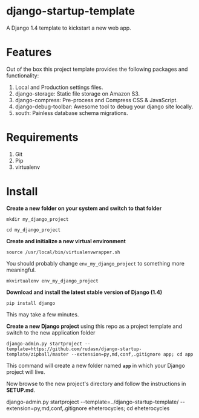 django-startup-template
=======================

A Django 1.4 template to kickstart a new web app.

Features
========
Out of the box this project template provides the following packages and 
functionality:

1. Local and Production settings files.
2. django-storage: Static file storage on Amazon S3.
3. django-compress: Pre-process and Compress CSS & JavaScript.
4. django-debug-toolbar: Awesome tool to debug your django site locally.
5. south: Painless database schema migrations.

Requirements
=============

1. Git
2. Pip
3. virtualenv

Install
=======
**Create a new folder on your system and switch to that folder**

```
mkdir my_django_project
```


```
cd my_django_project
```

**Create and initialize a new virtual environment**

```
source /usr/local/bin/virtualenvwrapper.sh
```

You should probably change ```env_my_django_project``` to something more 
meaningful.

```
mkvirtualenv env_my_django_project
```

**Download and install the latest stable version of Django (1.4)**

```
pip install django
```

This may take a few minutes.

**Create a new Django project** using this repo as a project template and 
switch to the new application folder

```
django-admin.py startproject --template=https://github.com/rudasn/django-startup-template/zipball/master --extension=py,md,conf,.gitignore app; cd app
```

This command will create a new folder named **```app```** in which your Django 
project will live.

Now browse to the new project's directory and follow the instructions in **SETUP.md**.

django-admin.py startproject --template=../django-startup-template/ --extension=py,md,conf,.gitignore eheterocycles; cd eheterocycles
